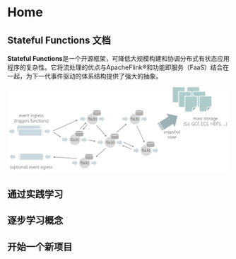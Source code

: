 # Home

## Stateful Functions 文档

 **Stateful Functions**是一个开源框架，可降低大规模构建和协调分布式有状态应用程序的复杂性。它将流处理的优点与ApacheFlink®和功能即服务（FaaS）结合在一起，为下一代事件驱动的体系结构提供了强大的抽象。

![](.gitbook/assets/image.png)

## 通过实践学习

## 逐步学习概念

## 开始一个新项目

